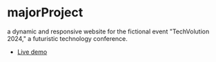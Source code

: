 # majorProject
a dynamic and responsive website for the fictional event "TechVolution 2024," a futuristic technology conference.

 - [Live demo](https://saurabhkumawatt.github.io/majorProject/)
